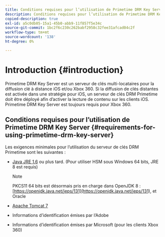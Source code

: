 ```yaml
---
title: Conditions requises pour l’utilisation de Primetime DRM Key Server
description: Conditions requises pour l’utilisation de Primetime DRM Key Server
copied-description: true
exl-id: a5c0db05-15a1-45b0-abb9-11f857f5e34c
source-git-commit: 1bc2f6c230c262babf2958c32fee31afcad04c2f
workflow-type: tm+mt
source-wordcount: '138'
ht-degree: 0%

---
```


# Introduction {#introduction}

Primetime DRM Key Server est un serveur de clés multi-locataires pour la diffusion clé à distance iOS et/ou Xbox 360. Si la diffusion de clés distantes est activée dans une stratégie pour iOS, un serveur de clés DRM Primetime doit être déployé afin d’activer la lecture de contenu sur les clients iOS. Primetime DRM Key Server est toujours requis pour Xbox 360.

## Conditions requises pour l’utilisation de Primetime DRM Key Server {#requirements-for-using-primetime-drm-key-server}

Les exigences minimales pour l’utilisation du serveur de clés DRM Primetime sont les suivantes :

* [Java JRE 1.6](https://www.oracle.com/technetwork/java/javase/downloads/index.html) ou plus tard. (Pour utiliser HSM sous Windows 64 bits, JRE 8 est requis)

  >[!NOTE]
  >
  >PKCS11 64 bits est désormais pris en charge dans OpenJDK 8 : [https://openjdk.java.net/jeps/131](https://openjdk.java.net/jeps/131), et Oracle
* [Apache Tomcat 7](https://tomcat.apache.org)
* Informations d’identification émises par l’Adobe
* Informations d’identification émises par Microsoft (pour les clients Xbox 360)
